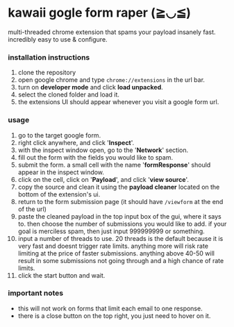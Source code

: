 # kawaii gogle form raper (≧◡≦)

multi-threaded chrome extension that spams your payload insanely fast. incredibly easy to use & configure.

### installation instructions

1. clone the repository
2. open google chrome and type ```chrome://extensions``` in the url bar.
3. turn on **developer mode** and click **load unpacked**.
4. select the cloned folder and load it.
5. the extensions UI should appear whenever you visit a google form url.

### usage

1. go to the target google form.
2. right click anywhere, and click '**Inspect**'.
3. with the inspect window open, go to the '**Network**' section.
4. fill out the form with the fields you would like to spam.
5. submit the form. a small cell with the name '**formResponse**' should appear in the inspect window.
6. click on the cell, click on '**Payload**', and click '**view source**'.
7. copy the source and clean it using the **payload cleaner** located on the bottom of the extension's ui.
8. return to the form submission page (it should have ```/viewform``` at the end of the url)
9. paste the cleaned payload in the top input box of the gui, where it says to. then choose the number of submissions you would like to add. if your goal is merciless spam, then just input 999999999 or something.
10. input a number of threads to use. 20 threads is the default because it is very fast and doesnt trigger rate limits. anything more will risk rate limiting at the price of faster submissions. anything above 40-50 will result in some submissions not going through and a high chance of rate limits. 
11. click the start button and wait.

### important notes

- this will not work on forms that limit each email to one response.
- there is a close button on the top right, you just need to hover on it.
